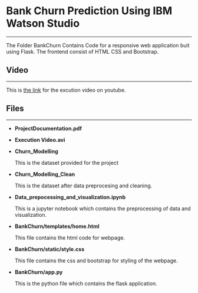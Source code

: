 # Bank Churn Prediction Using IBM Watson Studio
---
The Folder BankChurn Contains Code for a responsive web application buit using Flask. The frontend consist of HTML CSS and Bootstrap.

## Video 
---
This is [the link][1] for the excution video on youtube.

[1]: https://youtu.be/8teisQVBRpg "Title"


## Files
---
*  **ProjectDocumentation.pdf**


*  **Execution Video.avi**

*  **Churn_Modelling**

	 This is the dataset provided for the project

*  **Churn_Modelling_Clean**

	 This is the dataset after data preprocesing and cleaning.

*  **Data_prepocessing_and_visualization.ipynb**

	 This is a jupyter notebook which contains the preprocessing of data and visualization.

*  **BankChurn/templates/home.html**

	 This file contains the html code for webpage.

*  **BankChurn/static/style.css**

	 This file contains the css and bootstrap for styling of the webpage.
*  **BankChurn/app.py**

	 This is the python file which contains the flask application.